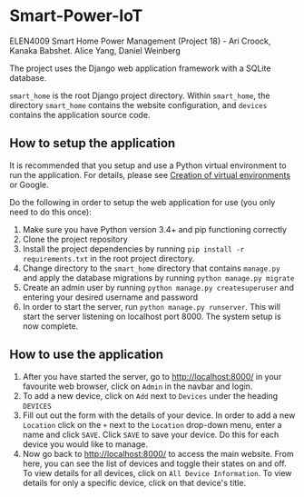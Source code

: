 # Smart-Power-IoT
ELEN4009 Smart Home Power Management (Project 18) - Ari Croock, Kanaka Babshet. Alice Yang, Daniel Weinberg

The project uses the Django web application framework with a SQLite database.

`smart_home` is the root Django project directory.
Within `smart_home`, the directory `smart_home` contains the website configuration, and `devices` contains the application source code.

## How to setup the application
It is recommended that you setup and use a Python virtual environment to run the application. For details, please see [Creation of virtual environments](https://docs.python.org/3/library/venv.html) or Google.

Do the following in order to setup the web application for use (you only need to do this once):

1. Make sure you have Python version 3.4+ and pip functioning correctly
2. Clone the project repository
3. Install the project dependencies by running `pip install -r requirements.txt` in the root project directory.
4. Change directory to the `smart_home` directory that contains `manage.py` and apply the database migrations by running `python manage.py migrate`
5. Create an admin user by running `python manage.py createsuperuser` and entering your desired username and password
6. In order to start the server, run `python manage.py runserver`. This will start the server listening on localhost port 8000. The system setup is now complete.

## How to use the application
1. After you have started the server, go to [http://localhost:8000/](http://localhost:8000/) in your favourite web browser, click on `Admin` in the navbar and login.
2. To add a new device, click on `Add` next to `Devices` under the heading `DEVICES`
3. Fill out out the form with the details of your device. In order to add a new `Location` click on the `+` next to the `Location` drop-down menu, enter a name and click `SAVE`. Click `SAVE` to save your device. Do this for each device you would like to manage.
4. Now go back to [http://localhost:8000/](http://localhost:8000/) to access the main website. From here, you can see the list of devices and toggle their states on and off. To view details for all devices, click on `All Device Information`. To view details for only a specific device, click on that device's title.

